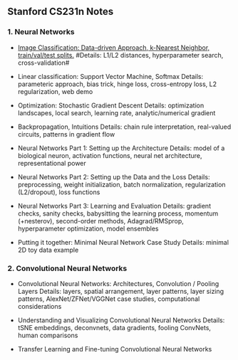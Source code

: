 ## Stanford CS231n Notes

### 1. Neural Networks
- [Image Classification: Data-driven Approach, k-Nearest Neighbor, train/val/test splits.](https://github.com/zenilton-patrocinio/i2dl/blob/master/classification.md)
#Details: L1/L2 distances, hyperparameter search, cross-validation#

- Linear classification: Support Vector Machine, Softmax
Details: parameteric approach, bias trick, hinge loss, cross-entropy loss, L2 regularization, web demo

- Optimization: Stochastic Gradient Descent
Details: optimization landscapes, local search, learning rate, analytic/numerical gradient

- Backpropagation, Intuitions
Details: chain rule interpretation, real-valued circuits, patterns in gradient flow

- Neural Networks Part 1: Setting up the Architecture
Details: model of a biological neuron, activation functions, neural net architecture, representational power

- Neural Networks Part 2: Setting up the Data and the Loss
Details: preprocessing, weight initialization, batch normalization, regularization (L2/dropout), loss functions

- Neural Networks Part 3: Learning and Evaluation
Details: gradient checks, sanity checks, babysitting the learning process, momentum (+nesterov), second-order methods, Adagrad/RMSprop, hyperparameter optimization, model ensembles

- Putting it together: Minimal Neural Network Case Study
Details: minimal 2D toy data example

### 2. Convolutional Neural Networks
- Convolutional Neural Networks: Architectures, Convolution / Pooling Layers
Details: layers, spatial arrangement, layer patterns, layer sizing patterns, AlexNet/ZFNet/VGGNet case studies, computational considerations

- Understanding and Visualizing Convolutional Neural Networks
Details: tSNE embeddings, deconvnets, data gradients, fooling ConvNets, human comparisons

- Transfer Learning and Fine-tuning Convolutional Neural Networks

<!--stackedit_data:
eyJoaXN0b3J5IjpbLTk0NzgzMjU3OF19
-->
